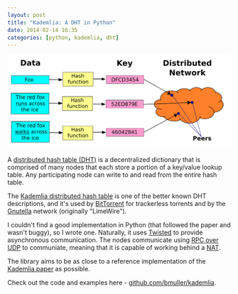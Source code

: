 ```yaml
---
layout: post
title: "Kademlia: A DHT in Python"
date: 2014-02-14 16:35
categories: [python, kademlia, dht]
---
```


<a href="http://en.wikipedia.org/wiki/Distributed_hash_table"><img class="postimg small floatright" src="/images/DHT_en.svg" /></a>

A [distributed hash table (DHT)](http://en.wikipedia.org/wiki/Distributed_hash_table) is a decentralized dictionary that is comprised of many nodes that each store a portion of a key/value lookup table.  Any participating node can write to and read from the entire hash table.

The [Kademlia distributed hash table](http://en.wikipedia.org/wiki/Kademlia) is one of the better known DHT descriptions, and it's used by [BitTorrent](http://en.wikipedia.org/wiki/BitTorrent) for trackerless torrents and by the [Gnutella](http://en.wikipedia.org/wiki/Gnutella) network (originally "LimeWire").

I couldn't find a good implementation in Python (that followed the paper and wasn't buggy), so I wrote one.  Naturally, it uses [Twisted](https://twistedmatrix.com) to provide asynchronous communication.  The nodes communicate using [RPC over UDP](https://github.com/bmuller/rpcudp) to communiate, meaning that it is capable of working behind a [NAT](http://en.wikipedia.org/wiki/NAT).

The library aims to be as close to a reference implementation of the [Kademlia paper](http://pdos.csail.mit.edu/~petar/papers/maymounkov-kademlia-lncs.pdf) as possible.

Check out the code and examples here - [github.com/bmuller/kademlia](http://github.com/bmuller/kademlia).
